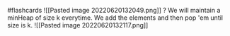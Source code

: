 #flashcards 
![[Pasted image 20220620132049.png]]
?
We will maintain a minHeap of size k everytime. We add the elements and then pop 'em until size is k.
![[Pasted image 20220620132117.png]]